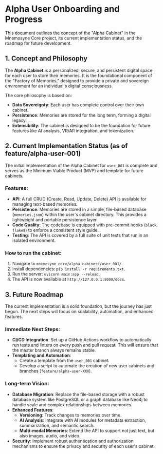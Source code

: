 # Alpha User Onboarding and Progress

This document outlines the concept of the "Alpha Cabinet" in the Mnemosyne Core project, its current implementation status, and the roadmap for future development.

## 1. Concept and Philosophy

The **Alpha Cabinet** is a personalized, secure, and persistent digital space for each user to store their memories. It is the foundational component of the "Factory of Memories," designed to provide a private and sovereign environment for an individual's digital consciousness.

The core philosophy is based on:
- **Data Sovereignty**: Each user has complete control over their own cabinet.
- **Persistence**: Memories are stored for the long term, forming a digital legacy.
- **Extensibility**: The cabinet is designed to be the foundation for future features like AI analysis, VR/AR integration, and tokenization.

## 2. Current Implementation Status (as of feature/alpha-user-001)

The initial implementation of the Alpha Cabinet for `user_001` is complete and serves as the Minimum Viable Product (MVP) and template for future cabinets.

### Features:
- **API**: A full CRUD (Create, Read, Update, Delete) API is available for managing text-based memories.
- **Persistence**: Memories are stored in a simple, file-based database (`memories.json`) within the user's cabinet directory. This provides a lightweight and portable persistence layer.
- **Code Quality**: The codebase is equipped with pre-commit hooks (`black`, `flake8`) to enforce a consistent style guide.
- **Testing**: The API is covered by a full suite of unit tests that run in an isolated environment.

### How to run the cabinet:
1. Navigate to `mnemosyne_core/alpha_cabinets/user_001/`.
2. Install dependencies: `pip install -r requirements.txt`.
3. Run the server: `uvicorn main:app --reload`.
4. The API is now available at `http://127.0.0.1:8000/docs`.

## 3. Future Roadmap

The current implementation is a solid foundation, but the journey has just begun. The next steps will focus on scalability, automation, and enhanced features.

### Immediate Next Steps:
- **CI/CD Integration**: Set up a GitHub Actions workflow to automatically run tests and linters on every push and pull request. This will ensure that the master branch always remains stable.
- **Templating and Automation**:
    - Create a template from the `user_001` cabinet.
    - Develop a script to automate the creation of new user cabinets and branches (`feature/alpha-user-XXX`).

### Long-term Vision:
- **Database Migration**: Replace the file-based storage with a robust database system like PostgreSQL or a graph database like Neo4j to handle scale and complex relationships between memories.
- **Enhanced Features**:
    - **Versioning**: Track changes to memories over time.
    - **AI Analysis**: Integrate with AI modules for metadata extraction, summarization, and semantic search.
    - **Multi-modal Memories**: Extend the API to support not just text, but also images, audio, and video.
- **Security**: Implement robust authentication and authorization mechanisms to ensure the privacy and security of each user's cabinet.
